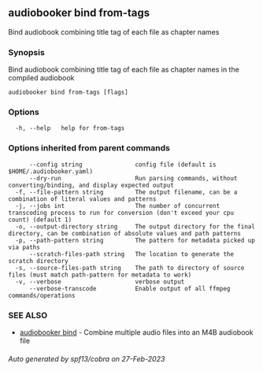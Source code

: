 ## audiobooker bind from-tags

Bind audiobook combining title tag of each file as chapter names

### Synopsis

Bind audiobook combining title tag of each file as chapter names in the compiled audiobook

```
audiobooker bind from-tags [flags]
```

### Options

```
  -h, --help   help for from-tags
```

### Options inherited from parent commands

```
      --config string               config file (default is $HOME/.audiobooker.yaml)
      --dry-run                     Run parsing commands, without converting/binding, and display expected output
  -f, --file-pattern string         The output filename, can be a combination of literal values and patterns
  -j, --jobs int                    The number of concurrent transcoding process to run for conversion (don't exceed your cpu count) (default 1)
  -o, --output-directory string     The output directory for the final directory, can be combination of absolute values and path patterns
  -p, --path-pattern string         The pattern for metadata picked up via paths
      --scratch-files-path string   The location to generate the scratch directory
  -s, --source-files-path string    The path to directory of source files (must match path-pattern for metadata to work)
  -v, --verbose                     verbose output
      --verbose-transcode           Enable output of all ffmpeg commands/operations
```

### SEE ALSO

* [audiobooker bind](audiobooker_bind.md)	 - Combine multiple audio files into an M4B audiobook file

###### Auto generated by spf13/cobra on 27-Feb-2023
